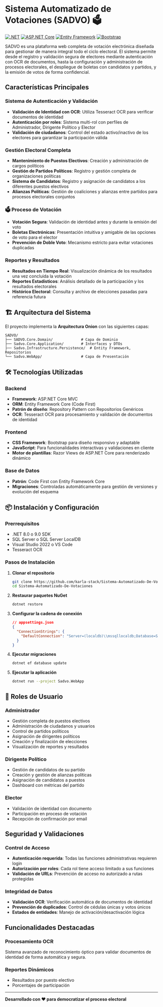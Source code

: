 # Sistema Automatizado de Votaciones (SADVO) 🗳️

[![.NET](https://img.shields.io/badge/.NET-8.0|9.0-512BD4?style=flat-square&logo=dotnet)](https://dotnet.microsoft.com/)
[![ASP.NET Core](https://img.shields.io/badge/ASP.NET%20Core-MVC-512BD4?style=flat-square)](https://docs.microsoft.com/aspnet/core)
[![Entity Framework](https://img.shields.io/badge/Entity%20Framework-Code%20First-512BD4?style=flat-square)](https://docs.microsoft.com/ef/)
[![Bootstrap](https://img.shields.io/badge/Bootstrap-CSS%20Framework-7952B3?style=flat-square&logo=bootstrap)](https://getbootstrap.com/)

SADVO es una plataforma web completa de votación electrónica diseñada para gestionar de manera integral todo el ciclo electoral. El sistema permite desde el registro y validación segura de electores mediante autenticación con OCR de documentos, hasta la configuración y administración de procesos electorales, el despliegue de boletas con candidatos y partidos, y la emisión de votos de forma confidencial.

##  Características Principales

###  Sistema de Autenticación y Validación
- **Validación de Identidad con OCR**: Utiliza Tesseract OCR para verificar documentos de identidad
- **Autenticación por roles**: Sistema multi-rol con perfiles de Administrador, Dirigente Político y Elector
- **Validación de ciudadanos**: Control del estado activo/inactivo de los electores para garantizar la participación válida

###  Gestión Electoral Completa
- **Mantenimiento de Puestos Electivos**: Creación y administración de cargos políticos
- **Gestión de Partidos Políticos**: Registro y gestión completa de organizaciones políticas
- **Sistema de Candidatos**: Registro y asignación de candidatos a los diferentes puestos electivos
- **Alianzas Políticas**: Gestión de coaliciones y alianzas entre partidos para procesos electorales conjuntos

### 🗳️ Proceso de Votación
- **Votación Segura**: Validación de identidad antes y durante la emisión del voto
- **Boletas Electrónicas**: Presentación intuitiva y amigable de las opciones de voto para el elector
- **Prevención de Doble Voto**: Mecanismo estricto para evitar votaciones duplicadas

### Reportes y Resultados
- **Resultados en Tiempo Real**: Visualización dinámica de los resultados una vez concluida la votación
- **Reportes Estadísticos**: Análisis detallado de la participación y los resultados electorales
- **Histórico Electoral**: Consulta y archivo de elecciones pasadas para referencia futura

## 🏗️ Arquitectura del Sistema

El proyecto implementa la **Arquitectura Onion** con las siguientes capas:

```
SADVO/
├── SADVO.Core.Domain/             # Capa de Dominio
├── Sadvo.Core.Application/        # Interfaces y DTOs
├── Sadvo.Infrastructure.Persistence/  # Entity Framework, Repositorios
└── Sadvo.WebApp/                  # Capa de Presentación
```

## 🛠️ Tecnologías Utilizadas

### Backend
- **Framework**: ASP.NET Core MVC
- **ORM**: Entity Framework Core (Code First)
- **Patrón de diseño**: Repository Pattern con Repositorios Genéricos
- **OCR**: Tesseract OCR para procesamiento y validación de documentos de identidad

### Frontend
- **CSS Framework**: Bootstrap para diseño responsivo y adaptable
- **JavaScript**: Para funcionalidades interactivas y validaciones en cliente
- **Motor de plantillas**: Razor Views de ASP.NET Core para renderizado dinámico

### Base de Datos
- **Patrón**: Code First con Entity Framework Core
- **Migraciones**: Controladas automáticamente para gestión de versiones y evolución del esquema

## 📦 Instalación y Configuración

### Prerrequisitos
- .NET 8.0 o 9.0 SDK
- SQL Server o SQL Server LocalDB
- Visual Studio 2022 o VS Code
- Tesseract OCR

### Pasos de Instalación

1. **Clonar el repositorio**
   ```bash
   git clone https://github.com/karla-stack/Sistema-Automatizado-De-Votaciones.git
   cd Sistema-Automatizado-De-Votaciones
   ```

2. **Restaurar paquetes NuGet**
   ```bash
   dotnet restore
   ```

3. **Configurar la cadena de conexión**
   ```json
   // appsettings.json
   {
     "ConnectionStrings": {
       "DefaultConnection": "Server=(localdb)\\mssqllocaldb;Database=SADVODB;Trusted_Connection=true;"
     }
   }
   ```

4. **Ejecutar migraciones**
   ```bash
   dotnet ef database update
   ```

5. **Ejecutar la aplicación**
   ```bash
   dotnet run --project Sadvo.WebApp
   ```

## 👥 Roles de Usuario

### Administrador
- Gestión completa de puestos electivos
- Administración de ciudadanos y usuarios
- Control de partidos políticos
- Asignación de dirigentes políticos
- Creación y finalización de elecciones
- Visualización de reportes y resultados

###  Dirigente Político
- Gestión de candidatos de su partido
- Creación y gestión de alianzas políticas
- Asignación de candidatos a puestos
- Dashboard con métricas del partido

###  Elector
- Validación de identidad con documento
- Participación en proceso de votación
- Recepción de confirmación por email

## Seguridad y Validaciones

### Control de Acceso
- **Autenticación requerida**: Todas las funciones administrativas requieren login
- **Autorización por roles**: Cada rol tiene acceso limitado a sus funciones
- **Validación de URLs**: Prevención de acceso no autorizado a rutas protegidas

### Integridad de Datos
- **Validación OCR**: Verificación automática de documentos de identidad
- **Prevención de duplicados**: Control de cédulas únicas y votos únicos
- **Estados de entidades**: Manejo de activación/desactivación lógica

##  Funcionalidades Destacadas

###  Procesamiento OCR
Sistema avanzado de reconocimiento óptico para validar documentos de identidad de forma automática y segura.

### Reportes Dinámicos
- Resultados por puesto electivo
- Porcentajes de participación


---

**Desarrollado con ❤️ para democratizar el proceso electoral**
